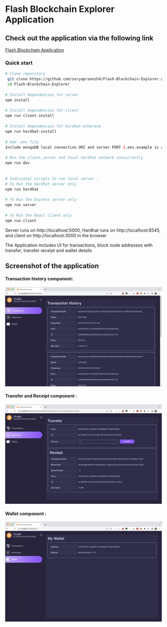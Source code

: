 # Flash Blockchain Explorer Application
 
 ## Check out the application via the following link </br>
 [Flash Blockchain Application](https://flash-blockchain-explorer.onrender.com)
  <br/>
  
### Quick start 

```bash
# Clone repository
 git clone https://github.com/suryapranesh4/Flash-Blockchain-Explorer.git
 cd Flash-Blockchain-Explorer

# Install dependencies for server
npm install

# Install dependencies for client
npm run client-install

# Install dependencies for hardhat-ethereum
npm run hardhat-install

# Add .env file
Include mongoDB local connection URI and server PORT (.env.example is available for reference)

# Run the client,server and local hardhat network concurrently
npm run dev


# Individual scripts to run local server :
# To Run the Hardhat server only
npm run hardhat

# To Run the Express server only
npm run server

# To Run the React client only
npm run client
```

Server runs on http://localhost:5000,
Hardhat runs on http://localhost:8545,
and client on http://localhost:3000 in the browser
  
  
The Application includes UI for transactions, block node addresses with transfer, transfer receipt and wallet details

## Screenshot of the application

#### Transaction history component: <br/>
![Blockchain Explorer Application](transaction.png "Blockchain Explorer Application") <br/>


#### Transfer and Receipt component : <br/>
![Blockchain Explorer Application](transfer.png "Blockchain Explorer Application") <br/>


#### Wallet component : <br/>
![Blockchain Explorer Application](wallet.png "Blockchain Explorer Application") <br/>
